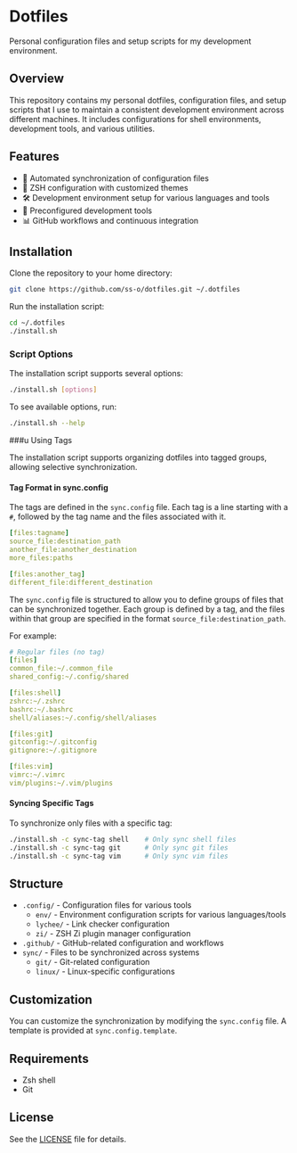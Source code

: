 # Dotfiles

Personal configuration files and setup scripts for my development environment.

## Overview

This repository contains my personal dotfiles, configuration files, and setup scripts that I use to
maintain a consistent development environment across different machines. It includes configurations
for shell environments, development tools, and various utilities.

## Features

- 🔄 Automated synchronization of configuration files
- 🐚 ZSH configuration with customized themes
- 🛠️ Development environment setup for various languages and tools
- 🔧 Preconfigured development tools
- 📊 GitHub workflows and continuous integration

## Installation

Clone the repository to your home directory:

```bash
git clone https://github.com/ss-o/dotfiles.git ~/.dotfiles
```

Run the installation script:

```bash
cd ~/.dotfiles
./install.sh
```

### Script Options

The installation script supports several options:

```bash
./install.sh [options]
```

To see available options, run:

```bash
./install.sh --help
```

###u Using Tags

The installation script supports organizing dotfiles into tagged groups, allowing selective
synchronization.

#### Tag Format in sync.config

The tags are defined in the `sync.config` file. Each tag is a line starting with a `#`, followed by
the tag name and the files associated with it.

```yaml
[files:tagname]
source_file:destination_path
another_file:another_destination
more_files:paths

[files:another_tag]
different_file:different_destination
```

The `sync.config` file is structured to allow you to define groups of files that can be synchronized
together. Each group is defined by a tag, and the files within that group are specified in the
format `source_file:destination_path`.

For example:

```yaml
# Regular files (no tag)
[files]
common_file:~/.common_file
shared_config:~/.config/shared

[files:shell]
zshrc:~/.zshrc
bashrc:~/.bashrc
shell/aliases:~/.config/shell/aliases

[files:git]
gitconfig:~/.gitconfig
gitignore:~/.gitignore

[files:vim]
vimrc:~/.vimrc
vim/plugins:~/.vim/plugins
```

#### Syncing Specific Tags

To synchronize only files with a specific tag:

```bash
./install.sh -c sync-tag shell    # Only sync shell files
./install.sh -c sync-tag git      # Only sync git files
./install.sh -c sync-tag vim      # Only sync vim files
```

## Structure

- `.config/` - Configuration files for various tools
  - `env/` - Environment configuration scripts for various languages/tools
  - `lychee/` - Link checker configuration
  - `zi/` - ZSH Zi plugin manager configuration
- `.github/` - GitHub-related configuration and workflows
- `sync/` - Files to be synchronized across systems
  - `git/` - Git-related configuration
  - `linux/` - Linux-specific configurations

## Customization

You can customize the synchronization by modifying the `sync.config` file. A template is provided at
`sync.config.template`.

## Requirements

- Zsh shell
- Git

## License

See the [LICENSE](LICENSE) file for details.
